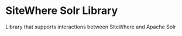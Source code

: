 SiteWhere Solr Library
======================

Library that supports interactions between SiteWhere and Apache Solr
